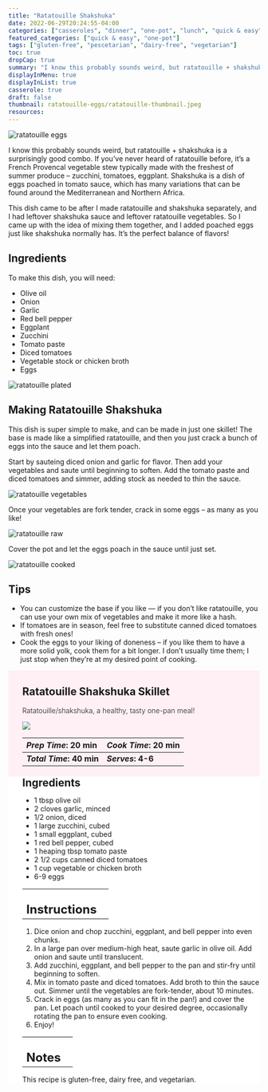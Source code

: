 ```yaml
---
title: "Ratatouille Shakshuka"
date: 2022-06-29T20:24:55-04:00
categories: ["casseroles", "dinner", "one-pot", "lunch", "quick & easy"]
featured_categories: ["quick & easy", "one-pot"]
tags: ["gluten-free", "pescetarian", "dairy-free", "vegetarian"]
toc: true
dropCap: true
summary: "I know this probably sounds weird, but ratatouille + shakshuka is a surprisingly good combo. If you’ve never heard of ratatouille before, it’s a French Provencal vegetable stew typically made with the freshest of summer produce – zucchini, tomatoes, eggplant. Shakshuka is a dish of eggs poached in tomato sauce, which has many variations that can be found around the Mediterranean and Northern Africa."
displayInMenu: true
displayInList: true
casserole: true
draft: false
thumbnail: ratatouille-eggs/ratatouille-thumbnail.jpeg
resources:
---
```


![ratatouille eggs](../../ratatouille-eggs/ratatouille-thumbnail.jpeg)

I know this probably sounds weird, but ratatouille + shakshuka is a surprisingly good combo. If you’ve never heard of ratatouille before, it’s a French Provencal vegetable stew typically made with the freshest of summer produce – zucchini, tomatoes, eggplant. Shakshuka is a dish of eggs poached in tomato sauce, which has many variations that can be found around the Mediterranean and Northern Africa.

This dish came to be after I made ratatouille and shakshuka separately, and I had leftover shakshuka sauce and leftover ratatouille vegetables. So I came up with the idea of mixing them together, and I added poached eggs just like shakshuka normally has. It’s the perfect balance of flavors!

## Ingredients

To make this dish, you will need:

- Olive oil
- Onion
- Garlic
- Red bell pepper
- Eggplant
- Zucchini
- Tomato paste
- Diced tomatoes
- Vegetable stock or chicken broth
- Eggs

![ratatouille plated](../../ratatouille-eggs/ratatouille-aerial.jpeg)

## Making Ratatouille Shakshuka

This dish is super simple to make, and can be made in just one skillet! The base is made like a simplified ratatouille, and then you just crack a bunch of eggs into the sauce and let them poach.

Start by sauteing diced onion and garlic for flavor. Then add your vegetables and saute until beginning to soften. Add the tomato paste and diced tomatoes and simmer, adding stock as needed to thin the sauce.

![ratatouille vegetables](../../ratatouille-eggs/making-ratatouille.jpeg)

Once your vegetables are fork tender, crack in some eggs – as many as you like!

![ratatouille raw](../../ratatouille-eggs/egging-ratatouille.jpeg)

Cover the pot and let the eggs poach in the sauce until just set.

![ratatouille cooked](../../ratatouille-eggs/cooked-ratatouille.jpeg)

## Tips

- You can customize the base if you like — if you don’t like ratatouille, you can use your own mix of vegetables and make it more like a hash.
- If tomatoes are in season, feel free to substitute canned diced tomatoes with fresh ones!
- Cook the eggs to your liking of doneness – if you like them to have a more solid yolk, cook them for a bit longer. I don’t usually time them; I just stop when they’re at my desired point of cooking.

<div style = "background-color: lavenderblush;"  id = "recipe"> 
<div style = "background-color:lavenderblush; padding-left:2em; margin-top:0; margin-bottom:0;">

<div style="display:grid; align-items:start; justify-content:space-between; padding-right:2em" class="grid-cols-2 gap-2 md:gap-4 lg:gap-8 xl:gap-12"><div class = "mb-8"><h2>Ratatouille Shakshuka Skillet</h2><p style = "font-weight: 300;">Ratatouille/shakshuka, a healthy, tasty one-pan meal!</p></div><img src="../../ratatouille-eggs/ratatouille-thumbnail.jpeg"  class="w-full h-auto mx-auto"></div>

| _Prep Time_: 20 min  | _Cook Time_: 20 min  |
| :--- | :--- |
| **_Total Time_: 40 min** | **_Serves_: 4-6**  |

</div>
<div style="background-color: white; padding-left:2em; border-width:3px; border-color:lavenderblush; margin-top:0;">
 <div><h2 style = "margin-top:1em; margin-bottom:0;" >Ingredients</h2></div>

- 1 tbsp olive oil
- 2 cloves garlic, minced
- 1/2 onion, diced
- 1 large zucchini, cubed
- 1 small eggplant, cubed
- 1 red bell pepper, cubed
- 1 heaping tbsp tomato paste
- 2 1/2 cups canned diced tomatoes
- 1 cup vegetable or chicken broth
- 6-9 eggs

|   |    |
| :--- | :--- |
| <div><h2 style = "margin-top:1em; margin-bottom:0;" >Instructions</h2></div>|   |

1. Dice onion and chop zucchini, eggplant, and bell pepper into even chunks.
2. In a large pan over medium-high heat, saute garlic in olive oil. Add onion and saute until translucent.
3. Add zucchini, eggplant, and bell pepper to the pan and stir-fry until beginning to soften.
4. Mix in tomato paste and diced tomatoes. Add broth to thin the sauce out. Simmer until the vegetables are fork-tender, about 10 minutes.
5. Crack in eggs (as many as you can fit in the pan!) and cover the pan. Let poach until cooked to your desired degree, occasionally rotating the pan to ensure even cooking.
6. Enjoy!

|   |    |
| :--- | :--- |
| <div><h2 style = "margin-top:1em; margin-bottom:0;" >Notes</h2></div>|   |

This recipe is gluten-free, dairy free, and vegetarian.

</div>
</div>